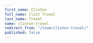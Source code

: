 ```yaml
---
first_name: Clinton
full_name: Clint Troxel
last_name: Troxel
name: clinton-troxel
redirect_from: "/team/clinton-troxel/"
published: false
---
```


